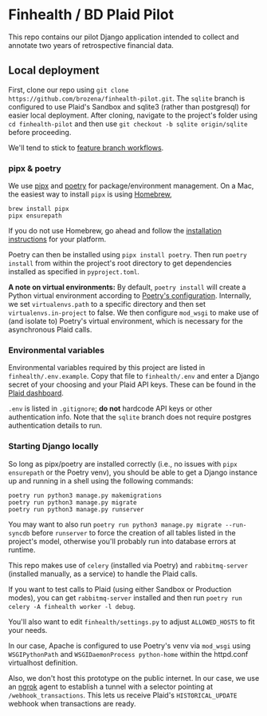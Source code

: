 # Finhealth / BD Plaid Pilot

This repo contains our pilot Django application intended to collect and annotate two years of retrospective financial data.


## Local deployment

First, clone our repo using `git clone https://github.com/brozena/finhealth-pilot.git`. The `sqlite` branch is configured to use Plaid's Sandbox and  sqlite3 (rather than postgresql) for easier local deployment. After cloning, navigate to the project's folder using `cd finhealth-pilot` and then use `git checkout -b sqlite origin/sqlite` before proceeding.

We'll tend to stick to [feature branch workflows](https://www.atlassian.com/git/tutorials/comparing-workflows/feature-branch-workflow).


### pipx & poetry

We use [pipx](https://pipx.pypa.io/stable/) and [poetry](https://python-poetry.org/) for package/environment management. On a Mac, the easiest way to install `pipx` is using [Homebrew](https://brew.sh),

```
brew install pipx
pipx ensurepath
```

If you do not use Homebrew, go ahead and follow the [installation instructions](https://pipx.pypa.io/stable/) for your platform.

Poetry can then be installed using `pipx install poetry`. Then run `poetry install` from within the project's root directory to get dependencies installed as specified in `pyproject.toml`.

**A note on virtual environments:** By default, `poetry install` will create a Python virtual environment according to [Poetry's configuration](https://python-poetry.org/docs/configuration/). Internally, we set `virtualenvs.path` to a specific directory and then set `virtualenvs.in-project` to false. We then configure `mod_wsgi` to make use of (and isolate to) Poetry's virtual environment, which is necessary for the asynchronous Plaid calls.


### Environmental variables

Environmental variables required by this project are listed in `finhealth/.env.example`. Copy that file to `finhealth/.env` and enter a Django secret of your choosing and your Plaid API keys. These can be found in the [Plaid dashboard](https://dashboard.plaid.com).

`.env` is listed in `.gitignore`; **do not** hardcode API keys or other authentication info. Note that the `sqlite` branch does not require postgres authentication details to run.


### Starting Django locally

So long as pipx/poetry are installed correctly (i.e., no issues with `pipx ensurepath` or the Poetry venv), you should be able to get a Django instance up and running in a shell using the following commands:

```
poetry run python3 manage.py makemigrations
poetry run python3 manage.py migrate
poetry run python3 manage.py runserver
```

You may want to also run `poetry run python3 manage.py migrate --run-syncdb` before `runserver` to force the creation of all tables listed in the project's model, otherwise you'll probably run into database errors at runtime.

This repo makes use of `celery` (installed via Poetry) and `rabbitmq-server` (installed manually, as a service) to handle the Plaid calls.

If you want to test calls to Plaid (using either Sandbox or Production modes), you can get `rabbitmq-server` installed and then run `poetry run celery -A finhealth worker -l debug`.

You'll also want to edit `finhealth/settings.py` to adjust `ALLOWED_HOSTS` to fit your needs.

In our case, Apache is configured to use Poetry's venv via `mod_wsgi` using `WSGIPythonPath` and `WSGIDaemonProcess python-home` within the httpd.conf virtualhost definition.

Also, we don't host this prototype on the public internet. In our case, we use an [ngrok](https://ngrok.com/) agent to establish a tunnel with a selector pointing at `/webhook_transactions`. This lets us receive Plaid's `HISTORICAL_UPDATE` webhook when transactions are ready.
